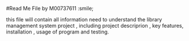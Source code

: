 #Read Me File by M00737611 :smile;

this file will contain all information need to understand the library management system project , including project descriprion , key features, installation , usage of program and testing.

